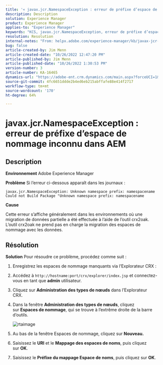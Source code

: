 ```yaml
---
title: '« javax.jcr.NamespaceException : erreur de préfixe d’espace de nommage inconnu dans AEM »'
description: Description
solution: Experience Manager
product: Experience Manager
applies-to: "Experience Manager"
keywords: "KCS, javax.jcr.NamespaceException, erreur de préfixe d’espace de noms inconnu, AEM, Adobe Experience Manager, dépannage"
resolution: Resolution
internal-notes: "From: helpx.adobe.com/experience-manager/kb/javax-jcr-NamespaceException-Unknown-namespace-prefix-error-in-AEM.html"
bug: false
article-created-by: Jim Menn
article-created-date: "10/26/2022 12:47:20 PM"
article-published-by: Jim Menn
article-published-date: "10/26/2022 1:30:53 PM"
version-number: 3
article-number: KA-16465
dynamics-url: "https://adobe-ent.crm.dynamics.com/main.aspx?forceUCI=1&pagetype=entityrecord&etn=knowledgearticle&id=bf4ce552-2c55-ed11-bba2-6045bd006b4b"
source-git-commit: 4fc6651ddde2b4ed6eb215abffafe88e414f2717
workflow-type: tm+mt
source-wordcount: '170'
ht-degree: 64%

---
```


# javax.jcr.NamespaceException : erreur de préfixe d’espace de nommage inconnu dans AEM

## Description


<b>Environnement</b>
Adobe Experience Manager

<b>Problème</b>
Si l’erreur ci-dessous apparaît dans les journaux :


```
javax.jcr.NamespaceException: Unknown namespace prefix: namespacename
Could not Build Package "Unknown namespace prefix: namespacename
```


<b>Cause</b>

Cette erreur s’affiche généralement dans les environnements où une migration de données partielle a été effectuée à l’aide de l’outil crx2oak.
L’outil crx2oak ne prend pas en charge la migration des espaces de nommage avec les données.


## Résolution


<b>Solution</b>
Pour résoudre ce problème, procédez comme suit :

1. Enregistrez les espaces de nommage manquants via l’Explorateur CRX :
2. Accédez à `http://hostname:port/crx/explorer/index.jsp` et connectez-vous en tant que <b>admin</b> utilisateur.
3. Cliquez sur <b>Administration des types de nœuds</b> dans l’Explorateur CRX.
4. Dans la fenêtre <b>Administration des types de nœuds</b>, cliquez sur <b>Espaces de nommage</b>, qui se trouve à l’extrême droite de la barre d’outils.

   ![rtaimage](https://helpx.adobe.com/content/dam/help/en/experience-manager/kb/javax-jcr-NamespaceException-Unknown-namespace-prefix-error-in-AEM/_jcr_content/main-pars/procedure/proc_par/step_2/step_par/image/rtaimage.png "rtaimage")


5. Au bas de la fenêtre Espaces de nommage, cliquez sur <b>Nouveau.</b>
6. Saisissez le <b>URI</b> et le <b>Mappage des espaces de noms</b>, puis cliquez sur <b>OK</b>.
7. Saisissez le <b>Préfixe du mappage Espace de noms</b>, puis cliquez sur <b>OK</b>.

